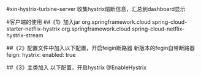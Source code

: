 #xin-hystrix-turbine-server 收集hystrix熔断信息，汇总到dashboard显示

#客户端的使用
##《1》加入jar
<dependency>
    <groupId>org.springframework.cloud</groupId>
    <artifactId>spring-cloud-starter-netflix-hystrix</artifactId>
</dependency>
<dependency>
    <groupId>org.springframework.cloud</groupId>
    <artifactId>spring-cloud-netflix-hystrix-stream</artifactId>
</dependency>

##《2》配置文件中加入以下配置，开启feigin断路器 新版本的fegin自带断路器
feign:
  hystrix:
    enabled: true
    
##《3》主类加入 以下配置，开启hystrix
@EnableHystrix
